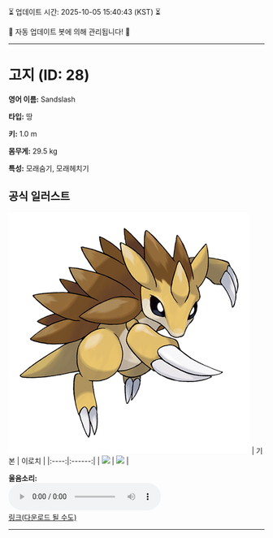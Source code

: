 
⏳ 업데이트 시간: 2025-10-05 15:40:43 (KST) ⏳

🤖 자동 업데이트 봇에 의해 관리됩니다! 🤖

---

# 고지 (ID: 28)
**영어 이름:** Sandslash

**타입:** 땅

**키:** 1.0 m

**몸무게:** 29.5 kg

**특성:** 모래숨기, 모래헤치기

## 공식 일러스트
![](https://raw.githubusercontent.com/PokeAPI/sprites/master/sprites/pokemon/other/official-artwork/28.png)
| 기본 | 이로치 |
|:----:|:------:|
| <img src="http://play.pokemonshowdown.com/sprites/ani/sandslash.gif" width="200"> | <img src="http://play.pokemonshowdown.com/sprites/ani-shiny/sandslash.gif" width="200"> |

**울음소리:**<br><audio controls src="https://raw.githubusercontent.com/PokeAPI/cries/main/cries/pokemon/latest/28.ogg"></audio><br> [링크(다운로드 될 수도)](https://raw.githubusercontent.com/PokeAPI/cries/main/cries/pokemon/latest/28.ogg)


---
